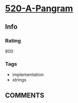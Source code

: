 # [520-A-Pangram](https://codeforces.com/problemset/problem/520/A)

## Info

### Rating

800

### Tags

- implementation
- strings

## __COMMENTS__

> 
